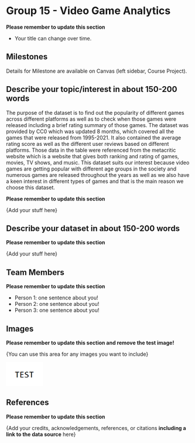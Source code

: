 # Group 15 - Video Game Analytics

**Please remember to update this section**

- Your title can change over time.

## Milestones

Details for Milestone are available on Canvas (left sidebar, Course Project).

## Describe your topic/interest in about 150-200 words
The purpose of the dataset is to find out the popularity of different games across different platforms as well as to check when those games were released including a brief rating summary of those games. The dataset was provided by CC0 which was updated 8 months, which covered all the games that were released from 1995-2021. It also contained the average rating score as well as the different user reviews based on different platforms. Those data in the table were referenced from the metacritic website which is a website that gives both ranking and rating of games, movies, TV shows, and music. This dataset suits our interest because video games are getting popular with different age groups in the society and numerous games are released throughout the years as well as we also have a keen interest in different types of games and that is the main reason we choose this dataset.


**Please remember to update this section**

{Add your stuff here}

## Describe your dataset in about 150-200 words

**Please remember to update this section**

{Add your stuff here}

## Team Members

**Please remember to update this section**

- Person 1: one sentence about you!
- Person 2: one sentence about you!
- Person 3: one sentence about you!

## Images

**Please remember to update this section and remove the test image!**

{You can use this area for any images you want to include}

<img src ="images/test.png" width="100px">

## References

**Please remember to update this section**

{Add your credits, acknowledgements, references, or citations **including a link to the data source** here}



